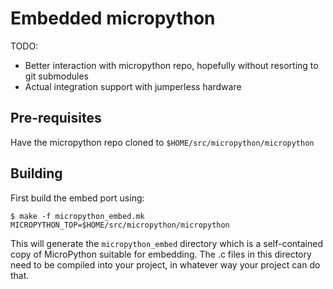 Embedded micropython
==============================================================

TODO:
- Better interaction with micropython repo, hopefully without resorting to git submodules
- Actual integration support with jumperless hardware

Pre-requisites
--------------------

Have the micropython repo cloned to `$HOME/src/micropython/micropython`

Building
--------------------

First build the embed port using:

    $ make -f micropython_embed.mk MICROPYTHON_TOP=$HOME/src/micropython/micropython

This will generate the `micropython_embed` directory which is a self-contained
copy of MicroPython suitable for embedding.  The .c files in this directory need
to be compiled into your project, in whatever way your project can do that.

